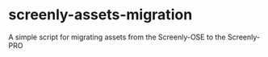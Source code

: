 # screenly-assets-migration
A simple script for migrating assets from the Screenly-OSE to the Screenly-PRO
